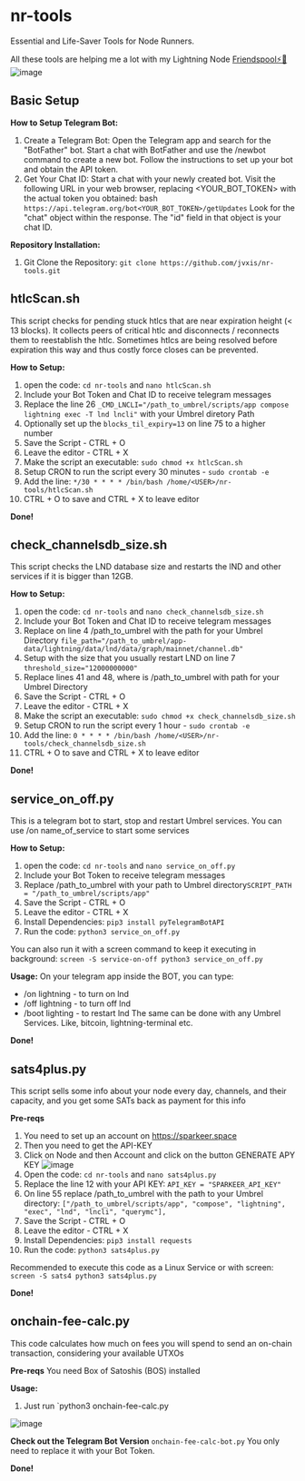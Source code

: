 # nr-tools
Essential and Life-Saver Tools for Node Runners.

All these tools are helping me a lot with my Lightning Node [Friendspool⚡🍻](http://amboss.space/c/friendspool)
![image](https://github.com/jvxis/nr-tools/assets/108929149/c11e6d29-72ab-44ef-a9cb-bb8af8c5365a)

## Basic Setup
**How to Setup Telegram Bot:**
1. Create a Telegram Bot:
Open the Telegram app and search for the "BotFather" bot.
Start a chat with BotFather and use the /newbot command to create a new bot.
Follow the instructions to set up your bot and obtain the API token.
2. Get Your Chat ID:
Start a chat with your newly created bot.
Visit the following URL in your web browser, replacing <YOUR_BOT_TOKEN> with the actual token you obtained:
bash
`https://api.telegram.org/bot<YOUR_BOT_TOKEN>/getUpdates`
Look for the "chat" object within the response. The "id" field in that object is your chat ID.

**Repository Installation:**
1. Git Clone the Repository: `git clone https://github.com/jvxis/nr-tools.git`

## htlcScan.sh
This script checks for pending stuck htlcs that are near expiration height (< 13 blocks). It collects peers of critical htlc and disconnects / reconnects them to reestablish the htlc. Sometimes htlcs are being resolved before expiration this way and thus costly force closes can be prevented.

**How to Setup:**
1. open the code: `cd nr-tools` and `nano htlcScan.sh`
2. Include your Bot Token and Chat ID to receive telegram messages
3. Replace the line 26 `_CMD_LNCLI="/path_to_umbrel/scripts/app compose lightning exec -T lnd lncli"` with your Umbrel diretory Path
4. Optionally set up the `blocks_til_expiry=13` on line 75 to a higher number
5. Save the Script - CTRL + O
6. Leave the editor - CTRL + X
7. Make the script an executable: `sudo chmod +x htlcScan.sh`
8. Setup CRON to run the script every 30 minutes - `sudo crontab -e`
9. Add the line: `*/30 * * * * /bin/bash /home/<USER>/nr-tools/htlcScan.sh`
10. CTRL + O to save and CTRL + X to leave editor

**Done!**

## check_channelsdb_size.sh
This script checks the LND database size and restarts the lND and other services if it is bigger than 12GB. 

**How to Setup:**
1. open the code: `cd nr-tools` and `nano check_channelsdb_size.sh`
2. Include your Bot Token and Chat ID to receive telegram messages
3. Replace on line 4 /path_to_umbrel with the path for your Umbrel Directory `file_path="/path_to_umbrel/app-data/lightning/data/lnd/data/graph/mainnet/channel.db"`
4. Setup with the size that you usually restart LND on line 7 `threshold_size="12000000000"`
5. Replace lines 41 and 48, where is /path_to_umbrel with path for your Umbrel Directory
6. Save the Script - CTRL + O
7. Leave the editor - CTRL + X
8. Make the script an executable: `sudo chmod +x check_channelsdb_size.sh`
9. Setup CRON to run the script every 1 hour - `sudo crontab -e`
10. Add the line: `0 * * * * /bin/bash /home/<USER>/nr-tools/check_channelsdb_size.sh`
11. CTRL + O to save and CTRL + X to leave editor

**Done!**

## service_on_off.py
This is a telegram bot to start, stop and restart Umbrel services. You can use /on name_of_service to start some services

**How to Setup:**
1. open the code: `cd nr-tools` and `nano service_on_off.py`
2. Include your Bot Token to receive telegram messages
3. Replace /path_to_umbrel with your path to Umbrel directory`SCRIPT_PATH = "/path_to_umbrel/scripts/app"`
4. Save the Script - CTRL + O
5. Leave the editor - CTRL + X
6. Install Dependencies: `pip3 install pyTelegramBotAPI`
7. Run the code: `python3 service_on_off.py`

You can also run it with a screen command to keep it executing in background: `screen -S service-on-off python3 service_on_off.py`

**Usage:**
On your telegram app inside the BOT, you can type:
- /on lightning - to turn on lnd
- /off lightning - to turn off lnd
- /boot lighting - to restart lnd
The same can be done with any Umbrel Services. Like, bitcoin, lightning-terminal etc.

**Done!**

## sats4plus.py
This script sells some info about your node every day, channels, and their capacity, and you get some SATs back as payment for this info

**Pre-reqs**
1. You need to set up an account on https://sparkeer.space
2. Then you need to get the API-KEY
3. Click on Node and then Account and click on the button GENERATE APY KEY
![image](https://github.com/jvxis/nr-tools/assets/108929149/6b320d56-7e6a-41f6-a3ca-d404635fe9fa)
4. Open the code: `cd nr-tools` and `nano sats4plus.py`
5. Replace the line 12 with your API KEY: `API_KEY = "SPARKEER_API_KEY"`
6. On line 55 replace /path_to_umbrel with the path to your Umbrel directory: `["/path_to_umbrel/scripts/app", "compose", "lightning", "exec", "lnd", "lncli", "querymc"],`
7. Save the Script - CTRL + O
5. Leave the editor - CTRL + X
6. Install Dependencies: `pip3 install requests`
7. Run the code: `python3 sats4plus.py`

Recommended to execute this code as a Linux Service or with screen: `screen -S sats4 python3 sats4plus.py`

**Done!**

## onchain-fee-calc.py
This code calculates how much on fees you will spend to send an on-chain transaction, considering your available UTXOs

**Pre-reqs**
You need Box of Satoshis (BOS) installed

**Usage:**
1. Just run `python3 onchain-fee-calc.py
   
![image](https://github.com/jvxis/nr-tools/assets/108929149/cae392b6-94a7-4663-a0d5-d2179f48f226)

**Check out the Telegram Bot Version** `onchain-fee-calc-bot.py` You only need to replace it with your Bot Token.

**Done!**

